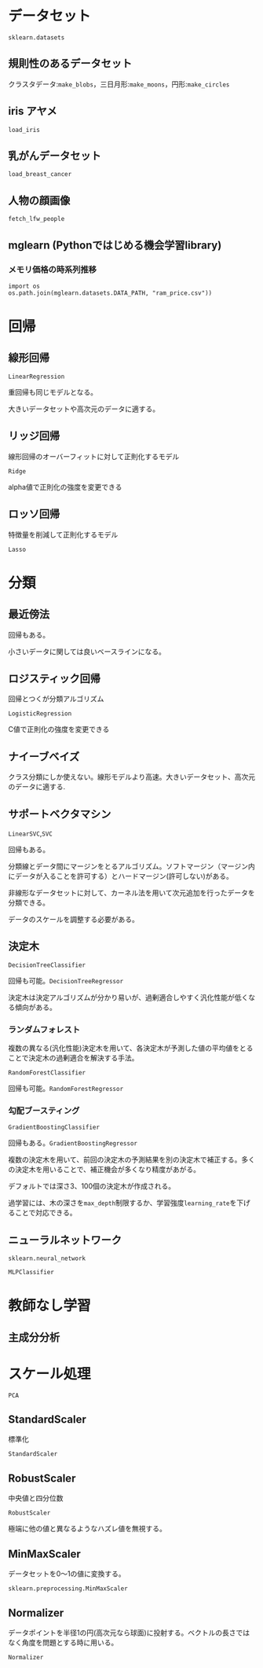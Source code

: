 # データセット

```sklearn.datasets```

## 規則性のあるデータセット

クラスタデータ:```make_blobs```，三日月形:```make_moons```，円形:```make_circles```

## iris アヤメ

```load_iris```

## 乳がんデータセット

```load_breast_cancer```

## 人物の顔画像

```fetch_lfw_people```

## mglearn (Pythonではじめる機会学習library)

### メモリ価格の時系列推移

```
import os
os.path.join(mglearn.datasets.DATA_PATH, "ram_price.csv"))
```


# 回帰

## 線形回帰

```LinearRegression```

重回帰も同じモデルとなる。

大きいデータセットや高次元のデータに適する。

## リッジ回帰

線形回帰のオーバーフィットに対して正則化するモデル

```Ridge```

alpha値で正則化の強度を変更できる

## ロッソ回帰

特徴量を削減して正則化するモデル

```Lasso```

# 分類

## 最近傍法

回帰もある。

小さいデータに関しては良いベースラインになる。

## ロジスティック回帰

回帰とつくが分類アルゴリズム

```LogisticRegression```

C値で正則化の強度を変更できる


## ナイーブベイズ

クラス分類にしか使えない。線形モデルより高速。大きいデータセット、高次元のデータに適する.

## サポートベクタマシン

```LinearSVC```,```SVC```

回帰もある。

分類線とデータ間にマージンをとるアルゴリズム。ソフトマージン（マージン内にデータが入ることを許可する）とハードマージン(許可しない)がある。

非線形なデータセットに対して、カーネル法を用いて次元追加を行ったデータを分類できる。

データのスケールを調整する必要がある。

## 決定木

```DecisionTreeClassifier```

回帰も可能。```DecisionTreeRegressor```

決定木は決定アルゴリズムが分かり易いが、過剰適合しやすく汎化性能が低くなる傾向がある。

### ランダムフォレスト

複数の異なる(汎化性能)決定木を用いて、各決定木が予測した値の平均値をとることで決定木の過剰適合を解決する手法。

```RandomForestClassifier```

回帰も可能。```RandomForestRegressor```


### 勾配ブースティング

```GradientBoostingClassifier```

回帰もある。```GradientBoostingRegressor```

複数の決定木を用いて、前回の決定木の予測結果を別の決定木で補正する。多くの決定木を用いることで、補正機会が多くなり精度があがる。

デフォルトでは深さ3、100個の決定木が作成される。

過学習には、木の深さを```max_depth```制限するか、学習強度```learning_rate```を下げることで対応できる。

## ニューラルネットワーク

```sklearn.neural_network```

```MLPClassifier```

# 教師なし学習

## 主成分分析

# スケール処理

```PCA```

## StandardScaler

標準化

```StandardScaler```

## RobustScaler

中央値と四分位数

```RobustScaler```

極端に他の値と異なるようなハズレ値を無視する。

## MinMaxScaler

データセットを0〜1の値に変換する。

```sklearn.preprocessing.MinMaxScaler```

## Normalizer

データポイントを半径1の円(高次元なら球面)に投射する。ベクトルの長さではなく角度を問題とする時に用いる。

```Normalizer```